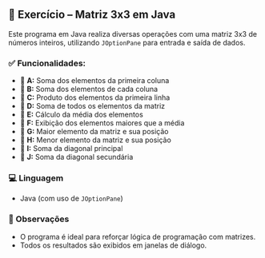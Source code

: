 ## 📘 Exercício – Matriz 3x3 em Java

Este programa em Java realiza diversas operações com uma matriz 3x3 de números inteiros, utilizando `JOptionPane` para entrada e saída de dados.

### ✅ Funcionalidades:

- 🔹 **A:** Soma dos elementos da primeira coluna  
- 🔹 **B:** Soma dos elementos de cada coluna  
- 🔹 **C:** Produto dos elementos da primeira linha  
- 🔹 **D:** Soma de todos os elementos da matriz  
- 🔹 **E:** Cálculo da média dos elementos  
- 🔹 **F:** Exibição dos elementos maiores que a média  
- 🔹 **G:** Maior elemento da matriz e sua posição  
- 🔹 **H:** Menor elemento da matriz e sua posição  
- 🔹 **I:** Soma da diagonal principal  
- 🔹 **J:** Soma da diagonal secundária

### 💻 Linguagem
- Java (com uso de `JOptionPane`)

### 📎 Observações
- O programa é ideal para reforçar lógica de programação com matrizes.
- Todos os resultados são exibidos em janelas de diálogo.

